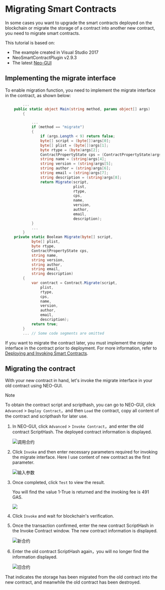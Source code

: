 # Migrating Smart Contracts

In some cases you want to upgrade the smart contracts deployed on the blockchain or migrate the storage of a contract into another new contract, you need to migrate smart contracts.

This tutorial is based on:

- The example created in Visual Studio 2017
- NeoSmartContractPlugin v2.9.3
- The latest [Neo-GUI](https://github.com/neo-project/neo-gui/releases)

## Implementing the migrate interface
To enable migration function, you need to implement the migrate interface in the contract, as shown below:
```c#
       	...
	public static object Main(string method, params object[] args)
        {

            ...
            if (method == "migrate")
            {
                if (args.Length < 9) return false;
                byte[] script = (byte[])args[0];
                byte[] plist = (byte[])args[1];
                byte rtype = (byte)args[2];
                ContractPropertyState cps = (ContractPropertyState)args[3];
                string name = (string)args[4];
                string version = (string)args[5];
                string author = (string)args[6];
                string email = (string)args[7];
                string description = (string)args[8];
                return Migrate(script, 
                               plist, 
                               rtype, 
                               cps, 
                               name, 
                               version, 
                               author, 
                               email, 
                               description);
            }
            ...
        }
	private static Boolean Migrate(byte[] script, 
            byte[] plist, 
            byte rtype, 
            ContractPropertyState cps, 
            string name, 
            string version, 
            string author, 
            string email, 
            string description)
        {
            var contract = Contract.Migrate(script, 
                plist,
                rtype, 
                cps, 
                name, 
                version,
                author, 
                email, 
                description);
            return true;
        }
       	... // Some code segments are omitted
```

If you want to migrate the contract later, you must implement the migrate interface in the contract prior to deployment. For more information, refer to [Deploying and Invoking Smart Contracts](../quickstart/deploy-invoke.md).

## Migrating the contract
With your new contract in hand, let's invoke the migrate interface in your old contract using NEO-GUI.

> [!Note]
>
> To obtain the contract script and scripthash, you can go to NEO-GUI, click `Advanced` > `Deploy Contract`，and then `Load` the contract, copy all content of the contract and scripthash for later use.

1. In NEO-GUI, click `Advanced` > `Invoke Contract`，and enter the old contract ScriptHash. The deployed contract information is displayed.

   ![调用合约](assets/migrate_m1.png)

2. Click `Invoke` and then enter necessary parameters required for invoking the migrate interface. Here I use content of new contract as the first parameter.

   ![输入参数](assets/migrate_m2.png)

3. Once completed, click `Test` to view the result.

   You will find the value 1-True is returned and the invoking fee is 491 GAS.

   ![](assets/migrate_m3.png)

4. Click `Invoke` and wait for blockchain's verification.
5. Once the transaction confirmed, enter the new contract ScriptHash in the Invoke Contract window. The new contract information is displayed. 

   ![新合约](assets/migrate_m4.png)

6. Enter the old contract ScriptHash again，you will no longer find the information displayed. 

   ![旧合约](assets/migrate_m5.png)

That indicates the storage has been migrated from the old contract into the new contract, and meanwhile the old contract has been destroyed.
